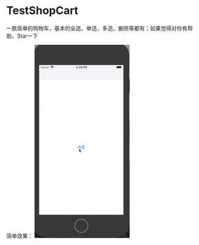 # TestShopCart

一款简单的购物车，基本的全选，单选，多选，删除等都有；如果觉得对你有帮助，Star一下

简单效果：
 ![Image text](https://github.com/CrazySavageWsq/TestShopCart/blob/master/image/dome.gif)

